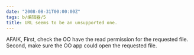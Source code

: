```yaml
---
date: "2008-08-31T00:00:00Z"
tags: b/编辑器/5
title: URL seems to be an unsupported one.
---
```


AFAIK, 
First, check the OO have the read permission for the requested file.
Second, make sure the OO app could open the requested file.
